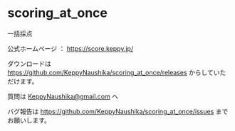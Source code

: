 # scoring_at_once
一括採点

公式ホームページ ： https://score.keppy.jp/

ダウンロードは https://github.com/KeppyNaushika/scoring_at_once/releases からしていただけます。

質問は KeppyNaushika@gmail.com へ

バグ報告は https://github.com/KeppyNaushika/scoring_at_once/issues までお願いします。
